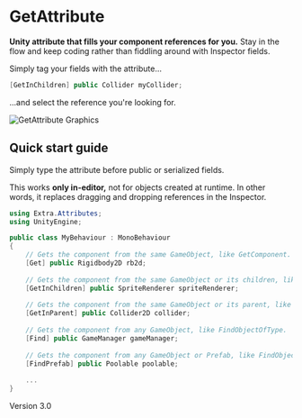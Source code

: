 # GetAttribute
**Unity attribute that fills your component references for you.**
Stay in the flow and keep coding rather than fiddling around with Inspector fields.

Simply tag your fields with the attribute...

```c#
[GetInChildren] public Collider myCollider;
```

...and select the reference you're looking for.

![GetAttribute Graphics](https://user-images.githubusercontent.com/38191432/127414944-9ce09f7d-3aa0-4d1f-adca-2ee5062d92ae.png)

## Quick start guide
Simply type the attribute before public or serialized fields.

This works **only in-editor,** not for objects created at runtime. In other words, it replaces dragging and dropping references in the Inspector.

```c#
using Extra.Attributes;
using UnityEngine;

public class MyBehaviour : MonoBehaviour
{
    // Gets the component from the same GameObject, like GetComponent.
    [Get] public Rigidbody2D rb2d;
    
    // Gets the component from the same GameObject or its children, like GetComponentInChildren.
    [GetInChildren] public SpriteRenderer spriteRenderer;
    
    // Gets the component from the same GameObject or its parent, like GetComponentInParent.
    [GetInParent] public Collider2D collider;
    
    // Gets the component from any GameObject, like FindObjectOfType.
    [Find] public GameManager gameManager;
    
    // Gets the component from any GameObject or Prefab, like FindObjectOfTypeAll.
    [FindPrefab] public Poolable poolable;
    
    ...
}
```

Version 3.0
